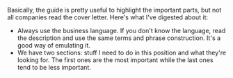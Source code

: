 Basically, the guide is pretty useful to highlight the important parts, but not all companies read the cover letter. Here's what I've digested about it:

- Always use the business language. If you don't know the language, read the description and use the same terms and phrase construction. It's a good way of emulating it.
- We have two sections: stuff I need to do in this position and what they're looking for. The first ones are the most important while the last ones tend to be less important.
